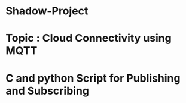 # Shadow-Project
# Topic : Cloud Connectivity using MQTT
# C and python Script for Publishing and Subscribing
